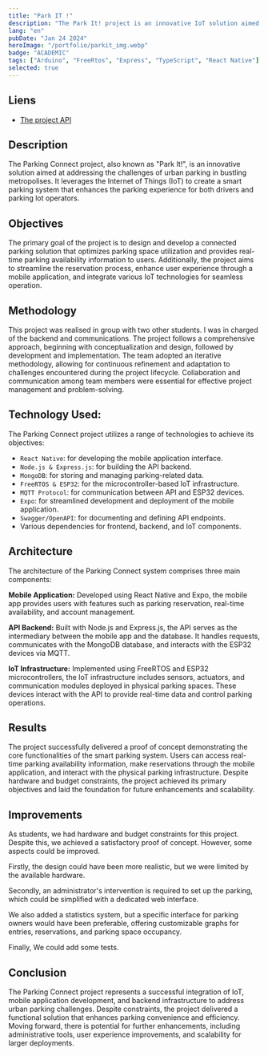 ```yaml
---
title: "Park IT !"
description: "The Park It! project is an innovative IoT solution aimed at simplifying parking. With smart sensors and a user-friendly application, it provides an optimized parking experience."
lang: "en"
pubDate: "Jan 24 2024"
heroImage: "/portfolio/parkit_img.webp"
badge: "ACADEMIC"
tags: ["Arduino", "FreeRtos", "Express", "TypeScript", "React Native"]
selected: true
---
```

## **Liens**
* [The project API](https://github.com/IssamSisbane/parkit-api)

## **Description**

The Parking Connect project, also known as "Park It!", is an innovative solution aimed at addressing the challenges of urban parking in bustling metropolises. It leverages the Internet of Things (IoT) to create a smart parking system that enhances the parking experience for both drivers and parking lot operators.

## **Objectives**

The primary goal of the project is to design and develop a connected parking solution that optimizes parking space utilization and provides real-time parking availability information to users. Additionally, the project aims to streamline the reservation process, enhance user experience through a mobile application, and integrate various IoT technologies for seamless operation.

## **Methodology**

This project was realised in group with two other students. I was in charged of the backend and communications. The project follows a comprehensive approach, beginning with conceptualization and design, followed by development and implementation. The team adopted an iterative methodology, allowing for continuous refinement and adaptation to challenges encountered during the project lifecycle. Collaboration and communication among team members were essential for effective project management and problem-solving.

## **Technology Used**:

The Parking Connect project utilizes a range of technologies to achieve its objectives:

* `React Native`: for developing the mobile application interface.
* `Node.js & Express.js`: for building the API backend.
* `MongoDB`: for storing and managing parking-related data.
* `FreeRTOS & ESP32`: for the microcontroller-based IoT infrastructure.
* `MQTT Protocol`: for communication between API and ESP32 devices.
* `Expo`: for streamlined development and deployment of the mobile application.
* `Swagger/OpenAPI`: for documenting and defining API endpoints.
* Various dependencies for frontend, backend, and IoT components.

## **Architecture**

The architecture of the Parking Connect system comprises three main components:

**Mobile Application:** Developed using React Native and Expo, the mobile app provides users with features such as parking reservation, real-time availability, and account management.

**API Backend:** Built with Node.js and Express.js, the API serves as the intermediary between the mobile app and the database. It handles requests, communicates with the MongoDB database, and interacts with the ESP32 devices via MQTT.

**IoT Infrastructure:** Implemented using FreeRTOS and ESP32 microcontrollers, the IoT infrastructure includes sensors, actuators, and communication modules deployed in physical parking spaces. These devices interact with the API to provide real-time data and control parking operations.

## **Results**

The project successfully delivered a proof of concept demonstrating the core functionalities of the smart parking system. Users can access real-time parking availability information, make reservations through the mobile application, and interact with the physical parking infrastructure. Despite hardware and budget constraints, the project achieved its primary objectives and laid the foundation for future enhancements and scalability.

## **Improvements**

As students, we had hardware and budget constraints for this project. Despite this, we achieved a satisfactory proof of concept. However, some aspects could be improved.

Firstly, the design could have been more realistic, but we were limited by the available hardware.

Secondly, an administrator's intervention is required to set up the parking, which could be simplified with a dedicated web interface.

We also added a statistics system, but a specific interface for parking owners would have been preferable, offering customizable graphs for entries, reservations, and parking space occupancy.

Finally, We could add some tests.


## **Conclusion**

The Parking Connect project represents a successful integration of IoT, mobile application development, and backend infrastructure to address urban parking challenges. Despite constraints, the project delivered a functional solution that enhances parking convenience and efficiency. Moving forward, there is potential for further enhancements, including administrative tools, user experience improvements, and scalability for larger deployments.